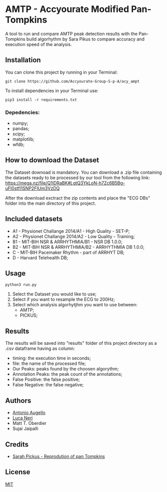 # AMTP - Accyourate Modified Pan-Tompkins

A tool to run and compare AMTP peak detection results with the Pan-Tompkins build algorhythm by Sara Pikus to compare accuracy and execution speed of the analysis.

## Installation

You can clone this project by running in your Terminal:
```
git clone https://github.com/Accyourate-Group-S-p-A/acy_ampt
```

To install dependencies in your Terminal use:
```
pip3 install -r requirements.txt 
```

### Depedencies:
- numpy;
- pandas;
- scipy;
- matplotlib;
- wfdb;

## How to download the Dataset
The Dataset downoad is mandatory.
You can download a .zip file containing the datasets ready to be processed by our tool from the following link:
https://mega.nz/file/Q1lDRaBK#LgtQ3YkLoN-h7Zc6B5Bg-uFI0stfI1SNP2FIUm3VzDQ

After the download exctract the zip contents and place the "ECG DBs" folder into the main directory of this project.

## Included datasets
- A1 - Physionet Challange 2014/A1 - High Quality - SET-P;
- A2 - Physionet Challange 2014/A2 - Low Quality - Training;
- B1 - MIT-BIH NSR & ARRHYTHMIA/B1 - NSR DB 1.0.0;
- B2 - MIT-BIH NSR & ARRHYTHMIA/B2 - ARRHYTHMIA DB 1.0.0;
- C - MIT-BIH Pacemaker Rhythm - part of ARRHYT DB;
- D - Harvard Telehealth DB;

## Usage
```
python3 run.py
```

1. Select the Dataset you would like to use;
2. Select if you want to resample the ECG to 200Hz;
3. Select which analysis algorhytjhm you want to use between:
    - AMTP;
    - PICKUS;


## Results
The results will be saved into "results" folder of this project directory as a .csv dataframe having as column:
- timing: the execution time in seconds;
- file: the name of the processed file;
- Our Peaks: peaks found by the choosen algorythm;
- Annotation Peaks: the peak count of the annotations;
- False Positive: the false positive;
- False Negative: the false negative;

## Authors
- [Antonio Augello](https://www.linkedin.com/in/antonio-augello-aba83911a/)
- [Luca Neri](https://www.linkedin.com/in/lucaneri-/)
- Matt T. Oberdier
- Sujai Jaipalli

## Credits
- [Sarah Pickus - Reprodution of pan Tompkins](https://github.com/pickus91/HRV)

## License
[MIT](https://choosealicense.com/licenses/mit/)
